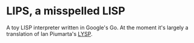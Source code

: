 LIPS, a misspelled LISP
=======================

A toy LISP interpreter written in Google's Go.
At the moment it's largely a translation of Ian Piumarta's [LYSP](http://www.piumarta.com/software/lysp/).
